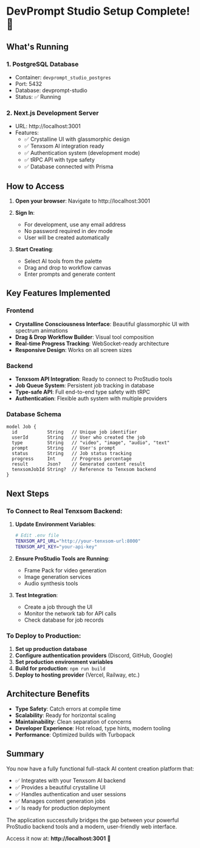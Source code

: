 # DevPrompt Studio Setup Complete! 🎉

## What's Running

### 1. PostgreSQL Database
- Container: `devprompt_studio_postgres`
- Port: 5432
- Database: devprompt-studio
- Status: ✅ Running

### 2. Next.js Development Server
- URL: http://localhost:3001
- Features:
  - ✅ Crystalline UI with glassmorphic design
  - ✅ Tenxsom AI integration ready
  - ✅ Authentication system (development mode)
  - ✅ tRPC API with type safety
  - ✅ Database connected with Prisma

## How to Access

1. **Open your browser**: Navigate to http://localhost:3001

2. **Sign In**: 
   - For development, use any email address
   - No password required in dev mode
   - User will be created automatically

3. **Start Creating**: 
   - Select AI tools from the palette
   - Drag and drop to workflow canvas
   - Enter prompts and generate content

## Key Features Implemented

### Frontend
- **Crystalline Consciousness Interface**: Beautiful glassmorphic UI with spectrum animations
- **Drag & Drop Workflow Builder**: Visual tool composition
- **Real-time Progress Tracking**: WebSocket-ready architecture
- **Responsive Design**: Works on all screen sizes

### Backend
- **Tenxsom API Integration**: Ready to connect to ProStudio tools
- **Job Queue System**: Persistent job tracking in database
- **Type-safe API**: Full end-to-end type safety with tRPC
- **Authentication**: Flexible auth system with multiple providers

### Database Schema
```prisma
model Job {
  id           String   // Unique job identifier
  userId       String   // User who created the job
  type         String   // "video", "image", "audio", "text"
  prompt       String   // User's prompt
  status       String   // Job status tracking
  progress     Int      // Progress percentage
  result       Json?    // Generated content result
  tenxsomJobId String?  // Reference to Tenxsom backend
}
```

## Next Steps

### To Connect to Real Tenxsom Backend:

1. **Update Environment Variables**:
   ```bash
   # Edit .env file
   TENXSOM_API_URL="http://your-tenxsom-url:8000"
   TENXSOM_API_KEY="your-api-key"
   ```

2. **Ensure ProStudio Tools are Running**:
   - Frame Pack for video generation
   - Image generation services
   - Audio synthesis tools

3. **Test Integration**:
   - Create a job through the UI
   - Monitor the network tab for API calls
   - Check database for job records

### To Deploy to Production:

1. **Set up production database**
2. **Configure authentication providers** (Discord, GitHub, Google)
3. **Set production environment variables**
4. **Build for production**: `npm run build`
5. **Deploy to hosting provider** (Vercel, Railway, etc.)

## Architecture Benefits

- **Type Safety**: Catch errors at compile time
- **Scalability**: Ready for horizontal scaling
- **Maintainability**: Clean separation of concerns
- **Developer Experience**: Hot reload, type hints, modern tooling
- **Performance**: Optimized builds with Turbopack

## Summary

You now have a fully functional full-stack AI content creation platform that:
- ✅ Integrates with your Tenxsom AI backend
- ✅ Provides a beautiful crystalline UI
- ✅ Handles authentication and user sessions
- ✅ Manages content generation jobs
- ✅ Is ready for production deployment

The application successfully bridges the gap between your powerful ProStudio backend tools and a modern, user-friendly web interface.

Access it now at: **http://localhost:3001** 🚀